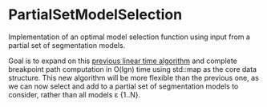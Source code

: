 # PartialSetModelSelection
Implementation of an optimal model selection function using input from a partial set of segmentation models.


Goal is to expand on this [previous linear time algorithm](https://arxiv.org/abs/2003.02808) and complete breakpoint path computation in O(lgn) time using std::map as the core data structure. This new algorithm will be more flexible than the previous one, as we can now select and add to a partial set of segmentation models to consider, rather than all models ε {1..N}. 
